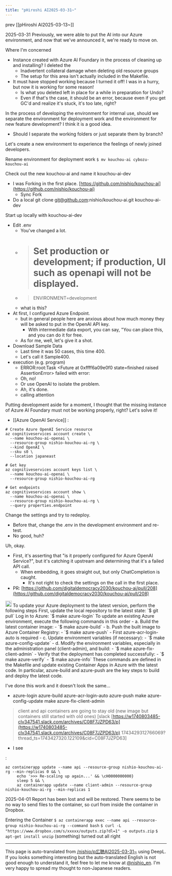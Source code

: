 ```yaml
---
title: "pHiroshi AI2025-03-31~"
---
```


prev  [[pHiroshi AI2025-03-13~]]

2025-03-31
Previously, we were able to put the AI into our Azure environment, and now that we've announced it, we're ready to move on.

Where I'm concerned
- Instance created with Azure AI Foundary in the process of cleaning up and installing? I deleted the
    - Inadvertent collateral damage when deleting old resource groups
    - The setup for this area isn't actually included in the Makefile.
- It must have stopped working because I turned it off! I was in a hurry, but now it is working for some reason!
    - Is what you deleted left in place for a while in preparation for Undo?
    - Even if that's the case, it should be an error, because even if you get GC'd and realize it's stuck, it's too late, right?

In the process of developing the environment for internal use, should we separate the environment for deployment work and the environment for new feature development? I think it is a good idea.
- Should I separate the working folders or just separate them by branch?

Let's create a new environment to experience the feelings of newly joined developers.

Rename environment for deployment work
`$ mv kouchou-ai cybozu-kouchou-ai`

Check out the new kouchou-ai and name it kouchou-ai-dev
- I was Forking in the first place. [https://github.com/nishio/kouchou-ai](https://github.com/nishio/kouchou-ai)
    - Sync Fork
- Do a local git clone git@github.com:nishio/kouchou-ai.git kouchou-ai-dev

Start up locally with kouchou-ai-dev
- Edit .env
    - You've changed a lot.
    - > # Set production or development; if production, UI such as openapi will not be displayed.
    - > ENVIRONMENT=development
    - what is this?
- At first, I configured Azure Endpoint.
    - but in general people here are anxious about how much money they will be asked to put in the OpenAI API key.
        - With intermediate data export, you can say, "You can place this, and you can do it for free.
    - As for me, well, let's give it a shot.
- Download Sample Data
    - Last time it was 50 cases, this time 400.
    - Let's call it Sample400.
- execution (e.g. program)
    - ERROR:root:Task <Future at 0xffff6a09e0f0 state=finished raised AssertionError> failed with error:
    - Oh, no!
    - Or use OpenAI to isolate the problem.
    - Ah, it's done.
    - calling attention

Putting development aside for a moment, I thought that the missing instance of Azure AI Foundary must not be working properly, right? Let's solve it!
- [[Azure OpenAI Service]]
:

```
# Create Azure OpenAI Service resource
az cognitiveservices account create \
  --name kouchou-ai-openai \
  --resource-group nishio-kouchou-ai-rg \
  --kind OpenAI \
  --sku s0 \
  --location japaneast
  
# Get key
az cognitiveservices account keys list \
  --name kouchou-ai-openai \
  --resource-group nishio-kouchou-ai-rg

# Get endpoints
az cognitiveservices account show \
  --name kouchou-ai-openai \
  --resource-group nishio-kouchou-ai-rg \
  --query properties.endpoint
```


Change the settings and try to redeploy.
- Before that, change the .env in the development environment and re-test.
- No good, huh?

Uh, okay.
- First, it's asserting that "is it properly configured for Azure OpenAI Service?", but it's catching it upstream and determining that it's a failed API call.
    - When embedding, it goes straight out, but only ChatCompletion is caught.
        - It's not right to check the settings on the call in the first place.
- PR: [https://github.com/digitaldemocracy2030/kouchou-ai/pull/208](https://github.com/digitaldemocracy2030/kouchou-ai/pull/208)


<img src='https://scrapbox.io/api/pages/nishio-en/Devin/icon' alt='Devin.icon' height="19.5"/>
To update your Azure deployment to the latest version, perform the following steps
First, update the local repository to the latest state:
`$ git pull`
Log in to Azure:
`$ make azure-login`
To update an existing Azure environment, execute the following commands in this order
- a. Build the latest container image:
    - `$ make azure-build`
- b. Push the built image to Azure Container Registry:
    - `$ make azure-push`
    - First azure-acr-login-auto is required
- c. Update environment variables (if necessary):
    - `$ make azure-config-update`
- d. Modify the environment variables, especially in the administration panel (client-admin), and build:
    - `$ make azure-fix-client-admin`
- Verify that the deployment has completed successfully:
    - `$ make azure-verify`
    - `$ make azure-info`
These commands are defined in the Makefile and update existing Container Apps in Azure with the latest code. In particular, azure-build and azure-push are the key steps to build and deploy the latest code.

I've done this work and it doesn't look the same...
- azure-login azure-build azure-acr-login-auto azure-push make azure-config-update make azure-fix-client-admin

> client and api containers are going to stay old (new image but containers still started with old ones) [slack [https://w1740803485-clv347541.slack.com/archives/C08F7JZPD63/p](https://w1740803485-clv347541.slack.com/archives/C08F7JZPD63/p) 1743429312766069?thread_ts=1743427320.122109&cid=C08F7JZPD63]
- I see

:

```
az containerapp update --name api --resource-group nishio-kouchou-ai-rg --min-replicas 0 && \
     echo '>>> Re-scaling up again...' && \cH0000000000}
     sleep 5 && \
     az containerapp update --name client-admin --resource-group nishio-kouchou-ai-rg --min-replicas 1
```


2025-04-01
Report has been lost and will be restored.
There seems to be no way to send files to the container, so curl from inside the container in Dropbox.

Entering the Container
`$ az containerapp exec --name api --resource-group nishio-kouchou-ai-rg --command bash`
`$ curl -L "https://www.dropbox.com/s/xxxxx/outputs.zip?dl=1" -o outputs.zip`
`$ apt-get install unzip`
(something) turned out all right



---
This page is auto-translated from [/nishio/p広聴AI2025-03-31~](https://scrapbox.io/nishio/p広聴AI2025-03-31~) using DeepL. If you looks something interesting but the auto-translated English is not good enough to understand it, feel free to let me know at [@nishio_en](https://twitter.com/nishio_en). I'm very happy to spread my thought to non-Japanese readers.